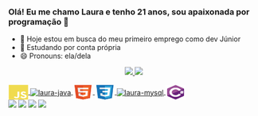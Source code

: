 ### Olá! Eu me chamo Laura e tenho 21 anos, sou apaixonada por programação 👋

- 🔭 Hoje estou em busca do meu primeiro emprego como dev Júnior
- 🌱 Estudando por conta própria 
- 😄 Pronouns: ela/dela

<div align="center">
  <a href="https://github.com/lauradefreitas2">
  <img height="180em" src="https://github-readme-stats.vercel.app/api?username=lauradefreitas2&show_icons=true&theme=dracula&include_all_commits=true&count_private=true"/>
  <img height="180em" src="https://github-readme-stats.vercel.app/api/top-langs/?username=lauradefreitas2&layout=compact&langs_count=7&theme=dracula"/>
</div>

<div style="display: inline_block"><br>
  <img align="center" alt="laura-Js" height="30" width="40" src="https://raw.githubusercontent.com/devicons/devicon/master/icons/javascript/javascript-plain.svg">
  <img align="center" alt="laura-java" height="40" width="50" <img src="https://cdn.jsdelivr.net/gh/devicons/devicon/icons/java/java-original-wordmark.svg" />
  <img align="center" alt="laura-HTML" height="30" width="40" src="https://raw.githubusercontent.com/devicons/devicon/master/icons/html5/html5-original.svg">
  <img align="center" alt="laura-CSS" height="30" width="40" src="https://raw.githubusercontent.com/devicons/devicon/master/icons/css3/css3-original.svg">
  <img align="center" alt="laura-mysql" height="50" width="50" src="https://cdn.jsdelivr.net/gh/devicons/devicon/icons/mysql/mysql-original-wordmark.svg" />
  <img align="center" alt="laura-Csharp" height="30" width="40" src="https://raw.githubusercontent.com/devicons/devicon/master/icons/csharp/csharp-original.svg">
</div>

<div> 
  <a href="https://www.instagram.com/lauradovale.js/" target="_blank"><img src="https://img.shields.io/badge/-Instagram-%23E4405F?style=for-the-badge&logo=instagram&logoColor=white" target="_blank"></a>
 	<a href="https://www.twitch.tv/lauradovalebr" target="_blank"><img src="https://img.shields.io/badge/Twitch-9146FF?style=for-the-badge&logo=twitch&logoColor=white" target="_blank"></a>
  <a href = "mailto:laurafribeirooabreu@gmail.com"><img src="https://img.shields.io/badge/-Gmail-%23333?style=for-the-badge&logo=gmail&logoColor=white" target="_blank"></a>
  <a href="https://www.linkedin.com/in/laura-de-freitas-b733a6222/" target="_blank"><img src="https://img.shields.io/badge/-LinkedIn-%230077B5?style=for-the-badge&logo=linkedin&logoColor=white" target="_blank"></a> 

</div>
